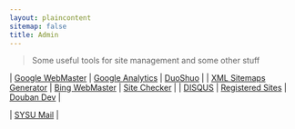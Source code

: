 ```yaml
---
layout: plaincontent
sitemap: false
title: Admin
---
```


> Some useful tools for site management and some other stuff


| [Google WebMaster](https://www.google.com/webmasters/tools/home?hl=en) | [Google Analytics](https://analytics.google.com/analytics/web) | [DuoShuo](http://nathanlvzs.duoshuo.com/admin/) |
| [XML Sitemaps Generator](https://www.xml-sitemaps.com/) | [Bing WebMaster](https://www.bing.com/webmaster) | [Site Checker](http://www.downforeveryoneorjustme.com/) |
| [DISQUS](https://disqus.com/) | [Registered Sites](http://www.reg007.com/) | [Douban Dev](http://developers.douban.com/apikey/) |

<p></p>

| [SYSU Mail](http://exmail.qq.com/cgi-bin/frame_html?sid=HPizFhIjgTCT3UYU,7&r=64763ae26caed791b05816762d4325f6) |


